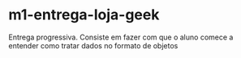 # m1-entrega-loja-geek
Entrega progressiva. Consiste em fazer com que o aluno comece a entender como tratar dados no formato de objetos
